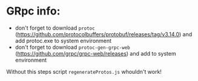 # GRpc info:
 * don't forget to download ```protoc``` (https://github.com/protocolbuffers/protobuf/releases/tag/v3.14.0) and add protoc.exe to system environment
 * don't forget to download ```protoc-gen-grpc-web``` (https://github.com/grpc/grpc-web/releases) and add to system environment

Without this steps script ```regenerateProtos.js``` whouldn't work!